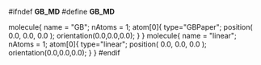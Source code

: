 #ifndef __GB_MD__
#define __GB_MD__

molecule{
  name = "GB";
  nAtoms = 1;
  atom[0]{
     type="GBPaper";
     position( 0.0, 0.0, 0.0 );
     orientation(0.0,0.0,0.0);
  }
}
molecule{
  name = "linear";
  nAtoms = 1;
  atom[0]{
     type="linear";
     position( 0.0, 0.0, 0.0 );
     orientation(0.0,0.0,0.0);
  }
}
#endif
